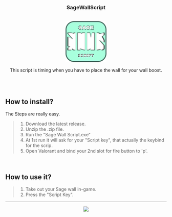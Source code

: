<br />
<h3 align="center">SageWallScript</h3>
<br />
<div align="center">
    <tr>
        <td>
            <img src="icon.png" width="128" height="128">
        </td>
    </tr>
    <p><p/>
  <p align="center">
        This script is timing when you have to place the wall for your wall boost.
    <br />
    <br />
  </p>
</div>
<br />

## How to install?

The Steps are really easy.

> 1. Download the latest release.
> 2. Unzip the .zip file.
> 3. Run the "Sage Wall Script.exe"
> 4. At 1st run it will ask for your "Script key", that actually the keybind for the scrip.
> 5. Open Valorant and bind your 2nd slot for fire button to 'p'.
<br />

## How to use it?

> 1. Take out your Sage wall in-game.
> 2. Press the "Script Key".
___

<p align="center">
  <img src="https://user-images.githubusercontent.com/70468074/184510701-65c94d98-b223-48dc-9b09-e4ca12b8d7d9.gif" >
</p>

